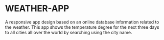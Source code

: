 # WEATHER-APP
A responsive app design based on an online database information related to the weather. This app shows the temperature degree for the next three days to all cities all over the world by searching using the city name.
